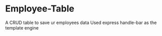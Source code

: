 # Employee-Table
A CRUD table to save ur employees data
Used express handle-bar as the template engine

